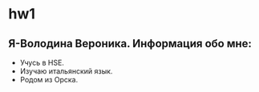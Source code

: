 # hw1
## Я-Володина Вероника. Информация обо мне:
+ Учусь в HSE.
+ Изучаю итальянский язык.
+ Родом из Орска.
